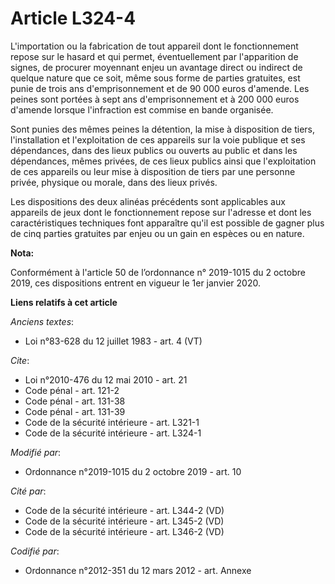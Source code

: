# Article L324-4

L'importation ou la fabrication de tout appareil dont le fonctionnement repose sur le hasard et qui permet, éventuellement
par l'apparition de signes, de procurer moyennant enjeu un avantage direct ou indirect de quelque nature que ce soit, même
sous forme de parties gratuites, est punie de trois ans d'emprisonnement et de 90 000 euros d'amende. Les peines sont portées
à sept ans d'emprisonnement et à 200 000 euros d'amende lorsque l'infraction est commise en bande organisée.

Sont punies des mêmes peines la détention, la mise à disposition de tiers, l'installation et l'exploitation de ces appareils
sur la voie publique et ses dépendances, dans des lieux publics ou ouverts au public et dans les dépendances, mêmes privées,
de ces lieux publics ainsi que l'exploitation de ces appareils ou leur mise à disposition de tiers par une personne privée,
physique ou morale, dans des lieux privés.

Les dispositions des deux alinéas précédents sont applicables aux appareils de jeux dont le fonctionnement repose sur
l'adresse et dont les caractéristiques techniques font apparaître qu'il est possible de gagner plus de cinq parties gratuites
par enjeu ou un gain en espèces ou en nature.

**Nota:**

Conformément à l'article 50 de l’ordonnance n° 2019-1015 du 2 octobre 2019, ces dispositions entrent en vigueur le 1er
janvier 2020.

**Liens relatifs à cet article**

_Anciens textes_:

  - Loi n°83-628 du 12 juillet 1983 - art. 4 (VT)

_Cite_:

  - Loi n°2010-476 du 12 mai 2010 - art. 21
  - Code pénal - art. 121-2
  - Code pénal - art. 131-38
  - Code pénal - art. 131-39
  - Code de la sécurité intérieure - art. L321-1
  - Code de la sécurité intérieure - art. L324-1

_Modifié par_:

  - Ordonnance n°2019-1015 du 2 octobre 2019 - art. 10

_Cité par_:

  - Code de la sécurité intérieure - art. L344-2 (VD)
  - Code de la sécurité intérieure - art. L345-2 (VD)
  - Code de la sécurité intérieure - art. L346-2 (VD)

_Codifié par_:

  - Ordonnance n°2012-351 du 12 mars 2012 - art. Annexe
